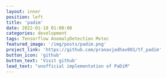 ```yaml
---
layout: inner
position: left
title: 'padim'
date: 2022-01-18 01:00:00
categories: development
tags: Tensorflow AnomalyDetection Mvtec
featured_image: '/img/posts/padim.png'
project_link: 'https://github.com/pranavjadhav001/tf_padim'
button_icon: 'github'
button_text: 'Visit github'
lead_text: "unofficial implementation of PaDiM"
---
```

